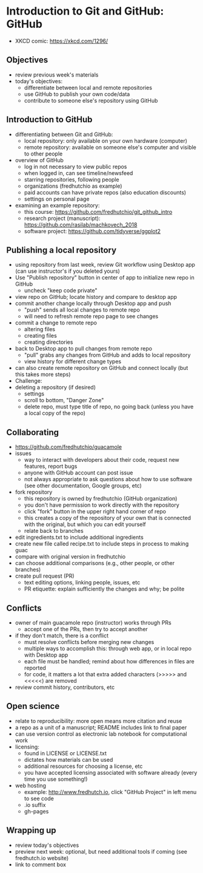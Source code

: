 # Introduction to Git and GitHub: GitHub

* XKCD comic: https://xkcd.com/1296/

## Objectives

* review previous week's materials
* today's objectives:
	* differentiate between local and remote repositories
	* use GitHub to publish your own code/data
	* contribute to someone else's repository using GitHub


## Introduction to GitHub

* differentiating between Git and GitHub:
	* local repository: only available on your own hardware (computer)
	* remote repository: available on someone else's computer and visible to other people
* overview of GitHub
	* log in not necessary to view public repos
	* when logged in, can see timeline/newsfeed
	* starring repositories, following people
	* organizations (fredhutchio as example)
	* paid accounts can have private repos (also education discounts)
	* settings on personal page
* examining an example repository:
	* this course: https://github.com/fredhutchio/git_github_intro
	* research project (manuscript): https://github.com/rasilab/machkovech_2018
	* software project: https://github.com/tidyverse/ggplot2


## Publishing a local repository

* using repository from last week, review Git workflow using Desktop app (can use instructor's if you deleted yours)
* Use "Publish repository" button in center of app to initialize new repo in GitHub
	* uncheck "keep code private"
* view repo on GitHub; locate history and compare to desktop app
* commit another change locally through Desktop app and push
	* "push" sends all local changes to remote repo
	* will need to refresh remote repo page to see changes
* commit a change to remote repo
	* altering files
	* creating files
	* creating directories
* back to Desktop app to pull changes from remote repo
	* "pull" grabs any changes from GitHub and adds to local repository
	* view history for different change types
* can also create remote repository on GitHub and connect locally (but this takes more steps)
* Challenge:
* deleting a repository (if desired)
	* settings
	* scroll to bottom, "Danger Zone"
	* delete repo, must type title of repo, no going back (unless you have a local copy of the repo)

## Collaborating

* https://github.com/fredhutchio/guacamole
* issues
	* way to interact with developers about their code, request new features, report bugs
	* anyone with GitHub account can post issue
	* not always appropriate to ask questions about how to use software (see other documentation, Google groups, etc)
* fork repository
	* this repository is owned by fredhutchio (GitHub organization)
	* you don't have permission to work directly with the repository
	* click "fork" button in the upper right hand corner of repo
	* this creates a copy of the repository of your own that is connected with the original, but which you can edit yourself
	* relate back to branches
* edit ingredients.txt to include additional ingredients
* create new file called recipe.txt to include steps in process to making guac
* compare with original version in fredhutchio
* can choose additional comparisons (e.g., other people, or other branches)
* create pull request (PR)
	* text editing options, linking people, issues, etc
	* PR etiquette: explain sufficiently the changes and why; be polite


## Conflicts

* owner of main guacamole repo (instructor) works through PRs
	* accept one of the PRs, then try to accept another
* if they don't match, there is a conflict
	* must resolve conflicts before merging new changes
	* multiple ways to accomplish this: through web app, or in local repo with Desktop app
	* each file must be handled; remind about how differences in files are reported
	* for code, it matters a lot that extra added characters (>>>>> and <<<<<) are removed
* review commit history, contributors, etc


## Open science

* relate to reproducibility: more open means more citation and reuse
* a repo as a unit of a manuscript; README includes link to final paper
* can use version control as electronic lab notebook for computational work
* licensing:
	* found in LICENSE or LICENSE.txt
	* dictates how materials can be used
	* additional resources for choosing a license, etc
	* you have accepted licensing associated with software already (every time you use something!)
* web hosting
	* example: http://www.fredhutch.io, click "GitHub Project" in left menu to see code
	* .io suffix
	* gh-pages


## Wrapping up

* review today's objectives
* preview next week: optional, but need additional tools if coming (see fredhutch.io website)
* link to comment box
